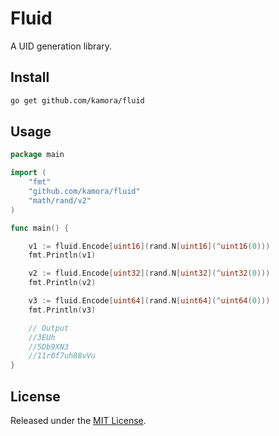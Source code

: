 # Fluid

  A UID generation library. 

## Install

```bash
go get github.com/kamora/fluid
```

## Usage

```go
package main

import (
	"fmt"
	"github.com/kamora/fluid"
	"math/rand/v2"
)

func main() {

	v1 := fluid.Encode[uint16](rand.N[uint16](^uint16(0)))
	fmt.Println(v1)

	v2 := fluid.Encode[uint32](rand.N[uint32](^uint32(0)))
	fmt.Println(v2)

	v3 := fluid.Encode[uint64](rand.N[uint64](^uint64(0)))
	fmt.Println(v3)

	// Output
	//3EUh
	//5Db9XN3
	//11r0f7uh88vVu
}
```

## License

Released under the [MIT License](./LICENSE).
